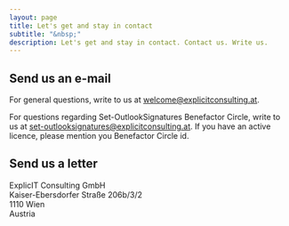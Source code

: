 ```yaml
---
layout: page
title: Let's get and stay in contact
subtitle: "&nbsp;"
description: Let's get and stay in contact. Contact us. Write us.
---
```

## Send us an e-mail
For general questions, write to us at <a href="mailto:welcome@explicitconsulting.at">welcome@explicitconsulting.at</a>.

For questions regarding Set-OutlookSignatures Benefactor Circle, write to us at <a href="mailto:set-outlooksignatures@explicitconsulting.at">set-outlooksignatures@explicitconsulting.at</a>. If you have an active licence, please mention you Benefactor Circle id.

## Send us a letter
ExplicIT Consulting GmbH<br>Kaiser-Ebersdorfer Straße 206b/3/2<br>1110 Wien<br>Austria

<p><p><p><p><p>
